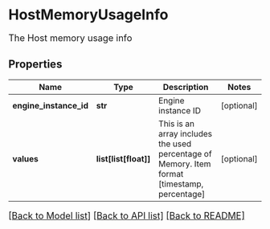 # HostMemoryUsageInfo

The Host memory usage info
## Properties
Name | Type | Description | Notes
------------ | ------------- | ------------- | -------------
**engine_instance_id** | **str** | Engine instance ID | [optional] 
**values** | **list[list[float]]** | This is an array includes the used percentage of Memory. Item format [timestamp, percentage] | [optional] 

[[Back to Model list]](../README.md#documentation-for-models) [[Back to API list]](../README.md#documentation-for-api-endpoints) [[Back to README]](../README.md)

<style>
     p, ul, ol, li { font-size: 18px !important;}
</style>


